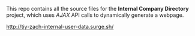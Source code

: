 This repo contains all the source files for the **Internal Company Directory** project, which uses *AJAX* API calls to dynamically generate a webpage.

 http://tiy-zach-internal-user-data.surge.sh/
